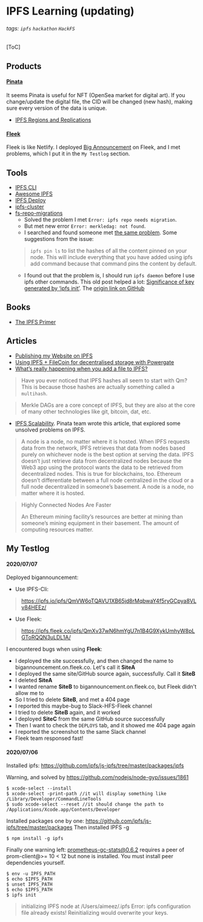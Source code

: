 # IPFS Learning (updating)

###### tags:  `ipfs` `hackathon` `HackFS`

[ToC]

## Products

#### [Pinata](https://pinata.cloud/)

It seems Pinata is useful for NFT (OpenSea market for digital art). If you change/update the digital file, the CID will be changed (new hash), making sure every version of the data is unique.

- [IPFS Regions and Replications](https://medium.com/pinata/ipfs-regions-and-replications-a1e52d60dfdb)

#### [Fleek](https://app.fleek.co/)

Fleek is like Netlify. I deployed [Big Announcement](https://github.com/Aimeedeer/bigannouncement) on Fleek, and I met problems, which I put it in the `My Testlog` section.


## Tools
- [IPFS CLI](https://docs.ipfs.io/install/command-line-quick-start/#install-ipfs)
- [Awesome IPFS](https://awesome.ipfs.io/tools/)
- [IPFS Deploy](https://github.com/ipfs-shipyard/ipfs-deploy)
- [ipfs-cluster](https://github.com/ipfs/ipfs-cluster)
- [fs-repo-migrations](https://github.com/ipfs/fs-repo-migrations/blob/master/run.md)
    - Solved the problem I met 
    `Error: ipfs repo needs migration`. 
    - But met new error `Error: merkledag: not found`.
    - I searched and found someone met [the same problem](https://discuss.ipfs.io/t/error-merkledag-not-found/951). Some suggestions from the issue:
    > `ipfs pin ls` to list the hashes of all the content pinned on your node. This will include everything that you have added using ipfs add command because that command pins the content by default.
    - I found out that the problem is, I should run `ipfs daemon` before I use ipfs other commands. This old post helped a lot: [Significance of key generated by ‘ipfs init’](https://discuss.ipfs.io/t/significance-of-key-generated-by-ipfs-init/279). The [origin link on GitHub](https://github.com/ipfs-inactive/faq/issues/166#issuecomment-242868415)

## Books
- [The IPFS Primer](https://flyingzumwalt.gitbooks.io/decentralized-web-primer/SUMMARY.html) 


## Articles
- [Publishing my Website on IPFS](http://justinpoliachik.com/posts/2020-03_ipfs_website/)
- [Using IPFS + FileCoin for decentralised storage with Powergate](https://medium.com/@samikshan/using-ipfs-filecoin-for-decentralised-storage-with-powergate-71ffe42f8c09)
- [What’s really happening when you add a file to IPFS?](https://medium.com/textileio/whats-really-happening-when-you-add-a-file-to-ipfs-ae3b8b5e4b0f)
>Have you ever noticed that IPFS hashes all seem to start with Qm? This is because those hashes are actually something called a `multihash`. 

>Merkle DAGs are a core concept of IPFS, but they are also at the core of many other technologies like git, bitcoin, dat, etc.

- [IPFS Scalability](https://medium.com/pinata/ipfs-scalability-f0a6f8a7d42b). Pinata team wrote this article, that explored some unsolved problems on IPFS. 
> A node is a node, no matter where it is hosted. When IPFS requests data from the network, IPFS retrieves that data from nodes based purely on whichever node is the best option at serving the data. IPFS doesn’t just retrieve data from decentralized nodes because the Web3 app using the protocol wants the data to be retrieved from decentralized nodes. This is true for blockchains, too. Ethereum doesn’t differentiate between a full node centralized in the cloud or a full node decentralized in someone’s basement. A node is a node, no matter where it is hosted.

> Highly Connected Nodes Are Faster
> 
> An Ethereum mining facility’s resources are better at mining than someone’s mining equipment in their basement. The amount of computing resources matter. 

## My Testlog

#### 2020/07/07

Deployed bigannouncement:
- Use IPFS-Cli: 
>https://ipfs.io/ipfs/QmVW6oTQAVU1XB65jd8rMqbwaY4f5ryGCpya8VLv84HEEz/
- Use Fleek: 
>https://ipfs.fleek.co/ipfs/QmXv37wN6hmYgU7n1B4G9XykUmhyW8pLGToRQQN3uLDL1A/
 
I encountered bugs when using **Fleek**:
- I deployed the site successfully, and then changed the name to bigannouncement.on.fleek.co. Let's call it **SiteA**
- I deployed the same site/GitHub source again, successfully. Call it **SiteB**
- I deleted **SiteA**
- I wanted rename **SiteB** to bigannouncement.on.fleek.co, but Fleek didn't allow me to
- So I tried to delete **SiteB**, and met a 404 page
- I reported this maybe-bug to Slack-HFS-Fleek channel
- I tried to delete **SiteB** again, and it worked
- I deployed **SiteC** from the same GitHub source successfully
- Then I want to check the `DEPLOYS` tab, and it showed me 404 page again
- I reported the screenshot to the same Slack channel
- Fleek team responsed fast!
  
#### 2020/07/06

Installed ipfs: https://github.com/ipfs/js-ipfs/tree/master/packages/ipfs

Warning, and solved by https://github.com/nodejs/node-gyp/issues/1861

```
$ xcode-select --install
$ xcode-select -print-path //it will display something like /Library/Developer/CommandLineTools
$ sudo xcode-select --reset //it should change the path to /Applications/Xcode.app/Contents/Developer
```

Installed packages one by one: https://github.com/ipfs/js-ipfs/tree/master/packages
Then installed IPFS -g

```
$ npm install -g ipfs
```

Finally one warning left:
prometheus-gc-stats@0.6.2 requires a peer of prom-client@>= 10 < 12 but none is installed. You must install peer dependencies yourself.

```
$ env -u IPFS_PATH
$ echo $IPFS_PATH
$ unset IPFS_PATH
$ echo $IPFS_PATH
$ ipfs init
```

> initializing IPFS node at /Users/aimeez/.ipfs
> Error: ipfs configuration file already exists!
> Reinitializing would overwrite your keys.







